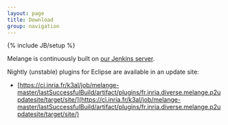 ```yaml
---
layout: page
title: Download
group: navigation
---
```


{% include JB/setup %}

Melange is continuously built on [our Jenkins server](https://ci.inria.fr/k3al/job/melange-master/).

Nightly (unstable) plugins for Eclipse are available in an update site:

- [https://ci.inria.fr/k3al/job/melange-master/lastSuccessfulBuild/artifact/plugins/fr.inria.diverse.melange.p2updatesite/target/site/](https://ci.inria.fr/k3al/job/melange-master/lastSuccessfulBuild/artifact/plugins/fr.inria.diverse.melange.p2updatesite/target/site/)

